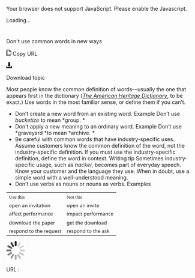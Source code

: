 Your browser does not support JavaScript. Please enable the Javascript.

Loading...

# 

Don't use common words in new ways

![Copy URL](dont-use-common-words-in-new-ways_files/Copy.png)
Copy URL

![Download](dont-use-common-words-in-new-ways_files/Download.png)

Download topic

Most people know the common definition of words—usually the one that appears first in the dictionary ([*The American Heritage Dictionary*](https://ahdictionary.com/), to be exact.) Use words in the most familiar sense, or define them if you can’t.

  - Don’t create a new word from an existing word.
    Example Don’t use *bucketize* to mean *group.
    *
  - Don't apply a new meaning to an ordinary word. 
    Example Don’t use *graveyard *to mean *archive.
    *
  - Be
    careful with common words that have industry-specific uses.
    Assume customers know the common definition of the word, not
    the industry-specific definition. If you must
    use the industry-specific definition, define the word in
    context.
    Writing tip Sometimes industry-specific usage, such as *hacker,*
    becomes part of everyday speech. Know your customer and the
    language they use. When in doubt, use a simple word with a
    well-understood meaning.
  - Don’t use verbs as nouns or nouns as verbs.
    Examples

<table>
<tbody>
<tr class="odd">
<td><span style="font-family:Segoe UI Semibold;font-size:small;">Use this</span></td>
<td><span style="font-family:Segoe UI Semibold;font-size:small;">Not this</span></td>
</tr>
<tr class="even">
<td><div>
<span style="line-height:107%;font-family:Segoe UI;font-size:small;mso-fareast-font-family:Calibri;mso-bidi-font-family:&#39;Times New Roman&#39;;mso-ansi-language:EN-US;mso-fareast-language:EN-US;mso-bidi-language:AR-SA;mso-fareast-theme-font:minor-latin;mso-bidi-theme-font:minor-bidi;mso-bidi-font-size:11.0pt;">open an invitation</span>
</div></td>
<td><div>
<span style="line-height:107%;font-family:Segoe UI;font-size:small;mso-fareast-font-family:Calibri;mso-bidi-font-family:&#39;Times New Roman&#39;;mso-ansi-language:EN-US;mso-fareast-language:EN-US;mso-bidi-language:AR-SA;mso-fareast-theme-font:minor-latin;mso-bidi-theme-font:minor-bidi;mso-bidi-font-size:11.0pt;">open an invite</span>
</div></td>
</tr>
<tr class="odd">
<td><span style="font-family:Segoe UI;font-size:small;">affect performance</span></td>
<td><span style="font-family:Segoe UI;font-size:small;">impact performance</span></td>
</tr>
<tr class="even">
<td><span style="line-height:107%;font-family:Segoe UI;font-size:small;mso-fareast-font-family:Calibri;mso-bidi-font-family:&#39;Times New Roman&#39;;mso-ansi-language:EN-US;mso-fareast-language:EN-US;mso-bidi-language:AR-SA;mso-fareast-theme-font:minor-latin;mso-bidi-theme-font:minor-bidi;mso-bidi-font-size:11.0pt;">download the paper</span></td>
<td><span style="line-height:107%;font-family:Segoe UI;font-size:small;mso-fareast-font-family:Calibri;mso-bidi-font-family:&#39;Times New Roman&#39;;mso-ansi-language:EN-US;mso-fareast-language:EN-US;mso-bidi-language:AR-SA;mso-fareast-theme-font:minor-latin;mso-bidi-theme-font:minor-bidi;mso-bidi-font-size:11.0pt;">get the download</span></td>
</tr>
<tr class="odd">
<td><span style="font-family:&#39;Segoe UI&#39;;font-size:small;">respond to the request</span></td>
<td><span style="font-family:&#39;Segoe UI&#39;;font-size:small;">respond to the ask</span></td>
</tr>
</tbody>
</table>

![In progress](dont-use-common-words-in-new-ways_files/activity-large.gif)

URL :

